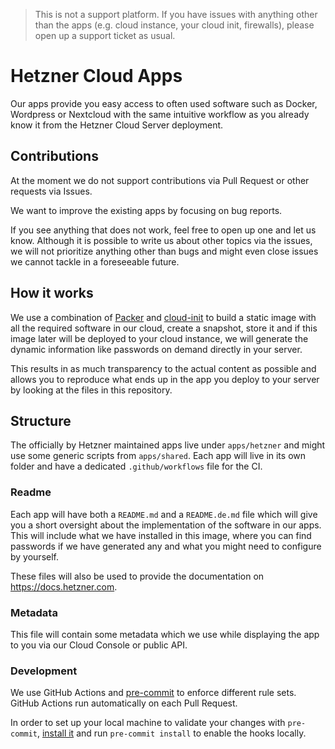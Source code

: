 > This is not a support platform. If you have issues with anything other than the apps
> (e.g. cloud instance, your cloud init, firewalls), please open up a support ticket as usual.

# Hetzner Cloud Apps

Our apps provide you easy access to often used software such as Docker, Wordpress or Nextcloud with the same intuitive workflow as you already know it from the Hetzner Cloud Server deployment.

## Contributions

At the moment we do not support contributions via Pull Request or other requests via Issues.

We want to improve the existing apps by focusing on bug reports.

If you see anything that does not work, feel free to open up one and let us know. Although it is possible to write us about other topics via the issues, we will not prioritize anything other than bugs and might even close issues we cannot tackle in a foreseeable future.

## How it works

We use a combination of [Packer](https://www.packer.io/) and [cloud-init](https://cloud-init.io/) to build a static image with all the required software in our cloud, create a snapshot, store it and if this image later will be deployed to your cloud instance, we will generate the dynamic information like passwords on demand directly in your server.

This results in as much transparency to the actual content as possible and allows you to reproduce what ends up in the app you deploy to your server by looking at the files in this repository.

## Structure

The officially by Hetzner maintained apps live under `apps/hetzner` and might use some generic scripts from `apps/shared`.
Each app will live in its own folder and have a dedicated `.github/workflows` file for the CI.

### Readme

Each app will have both a `README.md` and a `README.de.md` file which will give you a short oversight about the implementation of the software in our apps.
This will include what we have installed in this image, where you can find passwords if we have generated any and what you might need to configure by yourself.

These files will also be used to provide the documentation on https://docs.hetzner.com.

### Metadata

This file will contain some metadata which we use while displaying the app to you via our Cloud Console or public API.

### Development

We use GitHub Actions and [pre-commit](https://pre-commit.com/) to enforce different rule sets.
GitHub Actions run automatically on each Pull Request.

In order to set up your local machine to validate your changes with `pre-commit`, [install it](https://pre-commit.com/#install)
and run `pre-commit install` to enable the hooks locally.
